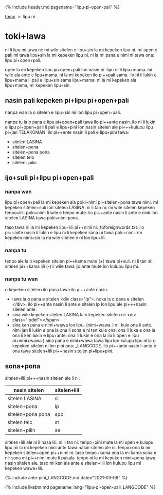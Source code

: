 {% include header.md pagename="lipu-pi-open-pali" %}

<span class="lp">

[tomo](https://joelthomastr.github.io/tokipona/README_LANGCODE)&nbsp;&nbsp;>&nbsp;&nbsp;lipu ni

# toki+lawa

ni li lipu mi tawa ni: mi wile sitelen e lipu+sin la mi kepeken lipu ni. mi open e pali mi tawa lipu+sin la mi kepeken lipu ni. ni la mi pana e nimi ni tawa ona: lipu pi+open+pali.

open la mi kepeken lipu pi+open+pali lon nasin ni: lipu ni li lipu+mama. mi wile ala ante e lipu+mama. ni la mi kepeken ilo pi++pali sama. ilo ni li lukin e lipu+mama li pali e lipu+sin sama lipu+mama. ni la mi kepeken ala lipu+mama, mi kepeken lipu+sin.

## nasin pali kepeken pi+lipu pi+open+pali

nanpa wan la o sitelen e lipu+sin mi lon lipu pi+open+pali.

nanpa tu la o pana e lipu pi+open+pali tawa ilo pi++ante nasin. ilo ni li lukin e lipu pi+open+pali li pali e lipu+pini lon nasin sitelen ale pi+++kulupu lipu pi+jan TELAKOMAN. ilo pi++ante nasin li pali e lipu+pini tawa:
- sitelen LASINA
- sitelen+pona
- sitelen+pona pona
- sitelen telo
- sitelen+pilin

## ijo+suli pi+lipu pi+open+pali

### nanpa wan

lipu pi+open+pali la mi kepeken ala poki+nimi pi+sitelen+pona tawa nimi. mi kepeken sitelen+suli lon sitelen LASINA. ni li tan ni: mi wile sitelen kepeken tenpo+lili. poki+nimi li wile e tenpo mute. ilo pi++ante nasin li ante e nimi lon sitelen LASINA tawa poki+nimi pona.

taso tawa ni la mi kepeken lipu+lili pi++nimi ni:<span class="lpdef">_tpforeignwords.txt.</span> ilo pi++ante nasin li lukin e lipu ni li kepeken sona ni tawa poki+nimi. mi kepeken nimi+sin la mi wile sitelen e ni lon lipu+lili.

### nanpa tu
tenpo ale la o kepeken sitelen pi++kama mute (<span class="lpdef">+</span>) tawa pi+suli. ni li tan ni: sitelen pi++kama lili (<span class="lpdef">-</span>) li wile tawa ijo ante mute lon kulupu lipu mi.

### nanpa tu wan
o kepeken sitelen+ilo pona tawa ilo pi++ante nasin.

- lawa la o pana e sitelen <span class="lpdef">\<div class="lp"\></span>. noka la o pana e sitelen <span class="lpdef">\</div></span>. ilo pi++ante nasin li ante e sitelen <span class="\lpdef">lp</span> lon lipu ale pi+++nasin sitelen ante.
- sina wile kepeken sitelen LASINA la o kepeken sitelen ni: <span class="lpdef">\<div class="lpdef"\><\/span></span>
- sina ken pana e nimi+wawa lon lipu. (nimi+wawa li ni: kule ona li ante. nimi jan li lukin e ona la ona li sona e ni tan kule ona: ona li luka e ona la ona li ken lukin e lipu+ante. ona li lukin e ona la ilo li open e lipu pi+nimi+wawa.) sina pana e nimi+wawa tawa lipu lon kulupu lipu ni la o kepeken sitelen ni lon pini ona: <span class="lpdef">_LANGCODE</span>. ilo pi++ante nasin li ante e ona tawa sitelen+lili pi++nasin sitelen pi+lipu+pini.


## sona+pona

sitelen+lili pi+++nasin sitelen ale li ni:

| nasin sitelen | sitelen+lili |
| ----- | ----- |
| sitelen LASINA | <span class="lpdef">si</span> |
| sitelen+pona | <span class="lpdef">lp</span> |
| sitelen+pona pona | <span class="lpdef">spp</span> |
| sitelen telo | <span class="lpdef">st</span> |
| sitelen+pilin | <span class="lpdef">se</span> |

sitelen+lili ale ni li nasa lili. ni li tan ni: tenpo+pini mute la mi open e kulupu lipu mi la mi kepeken nimi ante tawa nasin sitelen ale ni. tenpo+ona la mi kepeken sitelen+open pi++nimi ni. taso tenpo+kama ona la mi kama sona e ni: sona mi pi++nimi mute li pakala. tenpo ni la mi kepeken nimi+pona tawa nasin sitelen ale. taso mi ken ala ante e sitelen+lili lon kulupu lipu mi kepeken wawa+lili.

{% include ante-pini_LANGCODE.md date="2021-03-06" %}

</span>

{% include likebtn.md pagename_lang="lipu-pi-open-pali_LANGCODE" %}
